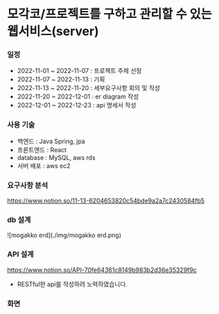 # 모각코/프로젝트를 구하고 관리할 수 있는 웹서비스(server)

### 일정
- 2022-11-01 ~ 2022-11-07 : 프로젝트 주제 선정
- 2022-11-07 ~ 2022-11-13 : 기획
- 2022-11-13 ~ 2022-11-20 : 세부요구사항 회의 및 작성
- 2022-11-20 ~ 2022-12-01 : er diagram 작성
- 2022-12-01 ~ 2022-12-23 : api 명세서 작성

### 사용 기술
- 백엔드 : Java Spring, jpa
- 프론트엔드 : React
- database : MySQL, aws rds
- 서버 배포 : aws ec2

### 요구사항 분석
https://www.notion.so/11-13-6204653820c54bde9a2a7c2430584fb5

### db 설계
![mogakko erd](./img/mogakko erd.png)

### API 설계
https://www.notion.so/API-70fe64361c8149b983b2d36e35329f9c
- RESTful한 api를 작성하려 노력하였습니다.

### 화면

